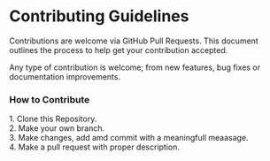<h1>Contributing Guidelines</h1>
<p>Contributions are welcome via GitHub Pull Requests. This document outlines the process to help get your contribution accepted.

Any type of contribution is welcome; from new features, bug fixes or documentation improvements.</p>

<h3>How to Contribute</h3>
<p>1. Clone this Repository.<br>
   2. Make your own branch.<br>
   3. Make changes, add amd commit with a meaningfull meaasage.<br>
   4. Make a pull request with proper description.</p>